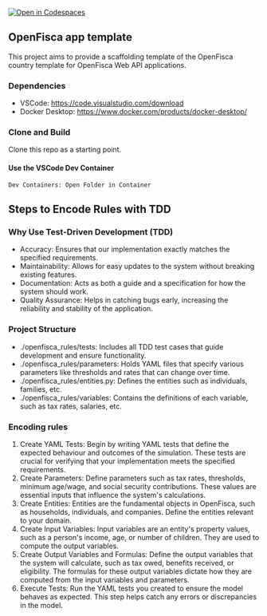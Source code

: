 [![Open in Codespaces](https://classroom.github.com/assets/launch-codespace-2972f46106e565e64193e422d61a12cf1da4916b45550586e14ef0a7c637dd04.svg)](https://classroom.github.com/open-in-codespaces?assignment_repo_id=20420916)
## OpenFisca app template

This project aims to provide a scaffolding template of the OpenFisca country template for OpenFisca Web API applications.

### Dependencies
- VSCode: https://code.visualstudio.com/download
- Docker Desktop: https://www.docker.com/products/docker-desktop/

### Clone and Build
Clone this repo as a starting point.

#### Use the VSCode Dev Container

`Dev Containers: Open Folder in Container`

## Steps to Encode Rules with TDD

### Why Use Test-Driven Development (TDD)
- Accuracy: Ensures that our implementation exactly matches the specified requirements.
- Maintainability: Allows for easy updates to the system without breaking existing features.
- Documentation: Acts as both a guide and a specification for how the system should work.
- Quality Assurance: Helps in catching bugs early, increasing the reliability and stability of the application.

### Project Structure
- ./openfisca_rules/tests: Includes all TDD test cases that guide development and ensure functionality.
- ./openfisca_rules/parameters: Holds YAML files that specify various parameters like thresholds and rates that can change over time.
- ./openfisca_rules/entities.py: Defines the entities such as individuals, families, etc.
- ./openfisca_rules/variables: Contains the definitions of each variable, such as tax rates, salaries, etc.

### Encoding rules
1. Create YAML Tests: Begin by writing YAML tests that define the expected behaviour and outcomes of the simulation. These tests are crucial for verifying that your implementation meets the specified requirements.
2. Create Parameters: Define parameters such as tax rates, thresholds, minimum age/wage, and social security contributions. These values are essential inputs that influence the system's calculations.
3. Create Entities: Entities are the fundamental objects in OpenFisca, such as households, individuals, and companies. Define the entities relevant to your domain.
5. Create Input Variables: Input variables are an entity's property values, such as a person's income, age, or number of children. They are used to compute the output variables.
6. Create Output Variables and Formulas: Define the output variables that the system will calculate, such as tax owed, benefits received, or eligibility. The formulas for these output variables dictate how they are computed from the input variables and parameters.
7. Execute Tests: Run the YAML tests you created to ensure the model behaves as expected. This step helps catch any errors or discrepancies in the model.
